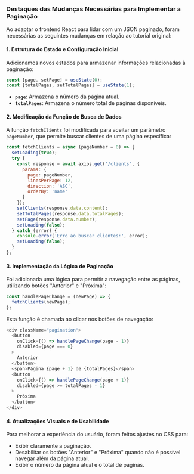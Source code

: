 ### Destaques das Mudanças Necessárias para Implementar a Paginação

Ao adaptar o frontend React para lidar com um JSON paginado, foram necessárias as seguintes mudanças em relação ao tutorial original:

#### 1. **Estrutura do Estado e Configuração Inicial**

Adicionamos novos estados para armazenar informações relacionadas à paginação:

```javascript
const [page, setPage] = useState(0);
const [totalPages, setTotalPages] = useState(1);
```

- **`page`**: Armazena o número da página atual.
- **`totalPages`**: Armazena o número total de páginas disponíveis.

#### 2. **Modificação da Função de Busca de Dados**

A função `fetchClients` foi modificada para aceitar um parâmetro `pageNumber`, que permite buscar clientes de uma página específica:

```javascript
const fetchClients = async (pageNumber = 0) => {
  setLoading(true);
  try {
    const response = await axios.get('/clients', {
      params: {
        page: pageNumber,
        linesPerPage: 12,
        direction: 'ASC',
        orderBy: 'name'
      }
    });
    setClients(response.data.content);
    setTotalPages(response.data.totalPages);
    setPage(response.data.number);
    setLoading(false);
  } catch (error) {
    console.error('Erro ao buscar clientes:', error);
    setLoading(false);
  }
};
```

#### 3. **Implementação da Lógica de Paginação**

Foi adicionada uma lógica para permitir a navegação entre as páginas, utilizando botões "Anterior" e "Próxima":

```javascript
const handlePageChange = (newPage) => {
  fetchClients(newPage);
};
```

Esta função é chamada ao clicar nos botões de navegação:

```javascript
<div className="pagination">
  <button 
    onClick={() => handlePageChange(page - 1)} 
    disabled={page === 0}
  >
    Anterior
  </button>
  <span>Página {page + 1} de {totalPages}</span>
  <button 
    onClick={() => handlePageChange(page + 1)} 
    disabled={page >= totalPages - 1}
  >
    Próxima
  </button>
</div>
```

#### 4. **Atualizações Visuais e de Usabilidade**

Para melhorar a experiência do usuário, foram feitos ajustes no CSS para:

- Exibir claramente a paginação.
- Desabilitar os botões "Anterior" e "Próxima" quando não é possível navegar além da página atual.
- Exibir o número da página atual e o total de páginas.
